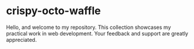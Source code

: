 # crispy-octo-waffle

Hello, and welcome to my repository. This collection showcases my practical work in web development. Your feedback and support are greatly appreciated.
